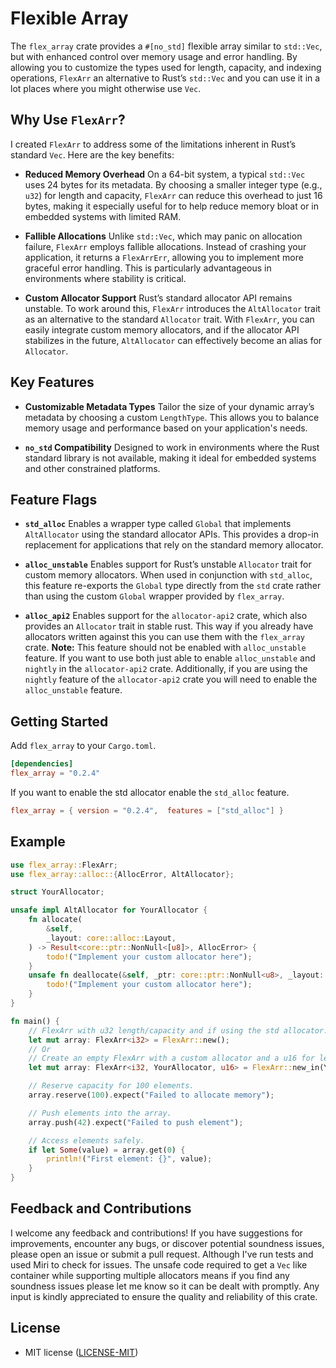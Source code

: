 # Flexible Array

The `flex_array` crate provides a `#[no_std]` flexible array similar to `std::Vec`, but with enhanced control over memory usage and error handling. By allowing you to customize the types used for length, capacity, and indexing operations, `FlexArr` an alternative to Rust’s `std::Vec` and you can use it in a lot places where you might otherwise use `Vec`.

## Why Use `FlexArr`?

I created `FlexArr` to address some of the limitations inherent in Rust’s standard `Vec`. Here are the key benefits:

- **Reduced Memory Overhead**
  On a 64-bit system, a typical `std::Vec` uses 24 bytes for its metadata. By choosing a smaller integer type (e.g., `u32`) for length and capacity, `FlexArr` can reduce this overhead to just 16 bytes, making it especially useful for to help reduce memory bloat or in embedded systems with limited RAM.

- **Fallible Allocations**
  Unlike `std::Vec`, which may panic on allocation failure, `FlexArr` employs fallible allocations. Instead of crashing your application, it returns a `FlexArrErr`, allowing you to implement more graceful error handling. This is particularly advantageous in environments where stability is critical.

- **Custom Allocator Support**
  Rust’s standard allocator API remains unstable. To work around this, `FlexArr` introduces the `AltAllocator` trait as an alternative to the standard `Allocator` trait. With `FlexArr`, you can easily integrate custom memory allocators, and if the allocator API stabilizes in the future, `AltAllocator` can effectively become an alias for `Allocator`.

## Key Features

- **Customizable Metadata Types**
  Tailor the size of your dynamic array’s metadata by choosing a custom `LengthType`. This allows you to balance memory usage and performance based on your application's needs.

- **`no_std` Compatibility**
  Designed to work in environments where the Rust standard library is not available, making it ideal for embedded systems and other constrained platforms.

## Feature Flags

- **`std_alloc`**
  Enables a wrapper type called `Global` that implements `AltAllocator` using the standard allocator APIs. This provides a drop-in replacement for applications that rely on the standard memory allocator.

- **`alloc_unstable`**
  Enables support for Rust’s unstable `Allocator` trait for custom memory allocators. When used in conjunction with `std_alloc`, this feature re-exports the `Global` type directly from the `std` crate rather than using the custom `Global` wrapper provided by `flex_array`.

- **`alloc_api2`**
  Enables support for the `allocator-api2` crate, which also provides an `Allocator` trait in stable rust. This way if you already have allocators written against this you can use them with the `flex_array` crate.
  **Note:** This feature should not be enabled with `alloc_unstable` feature. If you want to use both
  just able to enable `alloc_unstable` and `nightly` in the `allocator-api2` crate. Additionally, if you
  are using the `nightly` feature of the `allocator-api2` crate you will need to enable the `alloc_unstable` feature.

## Getting Started
Add `flex_array` to your `Cargo.toml`.
```toml
[dependencies]
flex_array = "0.2.4"
```

If you want to enable the std allocator enable the `std_alloc` feature.
```toml
flex_array = { version = "0.2.4",  features = ["std_alloc"] }
```

## Example

```rust
use flex_array::FlexArr;
use flex_array::alloc::{AllocError, AltAllocator};

struct YourAllocator;

unsafe impl AltAllocator for YourAllocator {
    fn allocate(
        &self,
        _layout: core::alloc::Layout,
    ) -> Result<core::ptr::NonNull<[u8]>, AllocError> {
        todo!("Implement your custom allocator here");
    }
    unsafe fn deallocate(&self, _ptr: core::ptr::NonNull<u8>, _layout: core::alloc::Layout) {
        todo!("Implement your custom allocator here");
    }
}

fn main() {
    // FlexArr with u32 length/capacity and if using the std allocator.
    let mut array: FlexArr<i32> = FlexArr::new();
    // Or
    // Create an empty FlexArr with a custom allocator and a u16 for length/capacity.
    let mut array: FlexArr<i32, YourAllocator, u16> = FlexArr::new_in(YourAllocator);

    // Reserve capacity for 100 elements.
    array.reserve(100).expect("Failed to allocate memory");

    // Push elements into the array.
    array.push(42).expect("Failed to push element");

    // Access elements safely.
    if let Some(value) = array.get(0) {
        println!("First element: {}", value);
    }
}
```

## Feedback and Contributions

I welcome any feedback and contributions! If you have suggestions for improvements, encounter any bugs, or discover potential soundness issues, please open an issue or submit a pull request. Although I've run tests and used Miri to check for issues. The unsafe code required to get a `Vec` like container while supporting multiple allocators means if you find any soundness issues please let me know so it can be dealt with promptly. Any input is kindly appreciated to ensure the quality and reliability of this crate.

## License
 * MIT license
   ([LICENSE-MIT](LICENSE-MIT))
